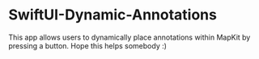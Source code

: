 # SwiftUI-Dynamic-Annotations

This app allows users to dynamically place annotations within MapKit by pressing a button. Hope this helps somebody :)
